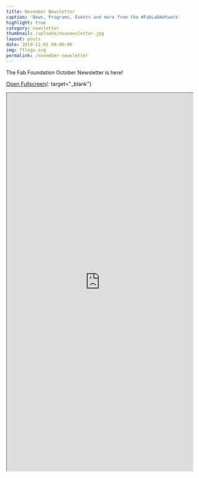 ```yaml
---
title: November Newsletter
caption: 'News, Programs, Events and more from the #FabLabNetwork'
highlight: true
category: newsletter
thumbnail: /uploads/novnewsletter.jpg
layout: posts
date: 2019-11-01 00:00:00
img: fflogo.svg
permalink: /november-newsletter
---
```


The Fab Foundation October Newsletter is here\!

[Open Fullscreen](https://mailchi.mp/fabfoundation.org/the-fab-foundation-november-newsletter-is-here-3078735){: target="_blank"}

<iframe src="https://mailchi.mp/fabfoundation.org/the-fab-foundation-november-newsletter-is-here-3078735" style="max-width: 1024px; width: 100%; margin: 0 auto; height: 1024px"></iframe>